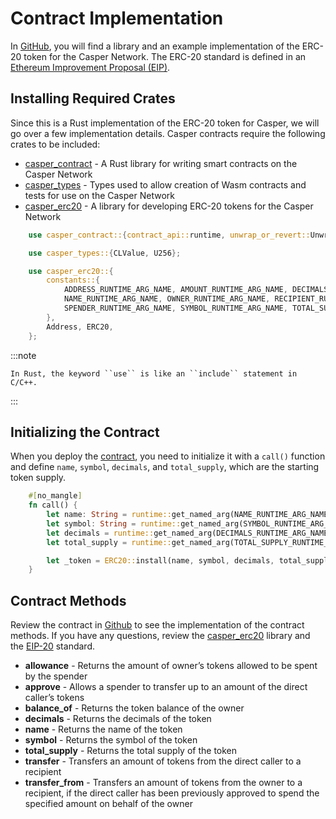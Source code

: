 # Contract Implementation

In [GitHub](https://github.com/casper-ecosystem/erc20), you will find a library and an example implementation of the ERC-20 token for the Casper Network. The ERC-20 standard is defined in an [Ethereum Improvement Proposal (EIP)](https://github.com/ethereum/EIPs/blob/master/EIPS/eip-20.md#).

## Installing Required Crates

Since this is a Rust implementation of the ERC-20 token for Casper, we will go over a few implementation details. Casper contracts require the following crates to be included:

-   [casper_contract](https://docs.rs/casper-contract/1.3.3/casper_contract/) - A Rust library for writing smart contracts on the Casper Network
-   [casper_types](https://docs.rs/casper-types/latest/casper_types/) - Types used to allow creation of Wasm contracts and tests for use on the Casper Network
-   [casper_erc20](https://docs.rs/casper-erc20/latest/casper_erc20/) - A library for developing ERC-20 tokens for the Casper Network

```rust
    use casper_contract::{contract_api::runtime, unwrap_or_revert::UnwrapOrRevert};

    use casper_types::{CLValue, U256};

    use casper_erc20::{
        constants::{
            ADDRESS_RUNTIME_ARG_NAME, AMOUNT_RUNTIME_ARG_NAME, DECIMALS_RUNTIME_ARG_NAME,
            NAME_RUNTIME_ARG_NAME, OWNER_RUNTIME_ARG_NAME, RECIPIENT_RUNTIME_ARG_NAME,
            SPENDER_RUNTIME_ARG_NAME, SYMBOL_RUNTIME_ARG_NAME, TOTAL_SUPPLY_RUNTIME_ARG_NAME,
        },
        Address, ERC20,
    };
```

:::note

    In Rust, the keyword ``use`` is like an ``include`` statement in C/C++.

:::

## Initializing the Contract

When you deploy the [contract](https://github.com/casper-ecosystem/erc20/blob/master/example/erc20-token/src/main.rs), you need to initialize it with a `call()` function and define `name`, `symbol`, `decimals`, and `total_supply`, which are the starting token supply.

```rust
    #[no_mangle]
    fn call() {
        let name: String = runtime::get_named_arg(NAME_RUNTIME_ARG_NAME);
        let symbol: String = runtime::get_named_arg(SYMBOL_RUNTIME_ARG_NAME);
        let decimals = runtime::get_named_arg(DECIMALS_RUNTIME_ARG_NAME);
        let total_supply = runtime::get_named_arg(TOTAL_SUPPLY_RUNTIME_ARG_NAME);

        let _token = ERC20::install(name, symbol, decimals, total_supply).unwrap_or_revert();
    }
```

## Contract Methods

Review the contract in [Github](https://github.com/casper-ecosystem/erc20/blob/master/example/erc20-token/src/main.rs) to see the implementation of the contract methods. If you have any questions, review the [casper_erc20](https://docs.rs/casper-erc20/latest/casper_erc20/) library and the [EIP-20](https://github.com/ethereum/EIPs/blob/master/EIPS/eip-20.md#) standard.

-   **allowance** - Returns the amount of owner’s tokens allowed to be spent by the spender
-   **approve** - Allows a spender to transfer up to an amount of the direct caller’s tokens
-   **balance_of** - Returns the token balance of the owner
-   **decimals** - Returns the decimals of the token
-   **name** - Returns the name of the token
-   **symbol** - Returns the symbol of the token
-   **total_supply** - Returns the total supply of the token
-   **transfer** - Transfers an amount of tokens from the direct caller to a recipient
-   **transfer_from** - Transfers an amount of tokens from the owner to a recipient, if the direct caller has been previously approved to spend the specified amount on behalf of the owner
